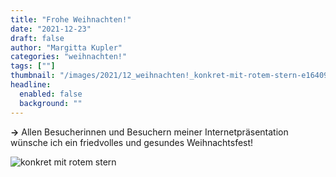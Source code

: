 ```yaml
---
title: "Frohe Weihnachten!"
date: "2021-12-23"
draft: false
author: "Margitta Kupler"
categories: "weihnachten!"
tags: [""]
thumbnail: "/images/2021/12_weihnachten!_konkret-mit-rotem-stern-e1640964181916.jpg"
headline:
  enabled: false
  background: ""
---
```


**→** Allen Besucherinnen und Besuchern meiner Internetpräsentation wünsche
ich ein friedvolles und gesundes Weihnachtsfest!

<!--more-->

![konkret mit rotem stern](/images/2021/12_weihnachten!_konkret-mit-rotem-stern-e1640964181916.jpg)



